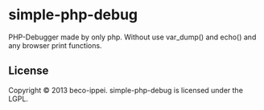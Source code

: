 simple-php-debug
=========

PHP-Debugger made by only php. Without use var_dump() and echo() and any browser print functions.


License
-------

Copyright © 2013 beco-ippei. simple-php-debug is licensed under the LGPL.
